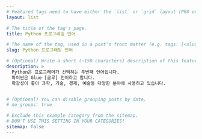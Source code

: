 ```yaml
---
# Featured tags need to have either the `list` or `grid` layout (PRO only).
layout: list

# The title of the tag's page.
title: Python 프로그래밍 언어

# The name of the tag, used in a post's front matter (e.g. tags: [<slug>]).
slug: Python 프로그래밍 언어

# (Optional) Write a short (~150 characters) description of this featured tag.
description: >
  Python은 프로그래머가 선택하는 두번째 언어입니다. 
  파이썬은 Glue [글루] 언어라고 합니다. 
  확장성이 좋아 과학, 기술, 경제, 예술등 다양한 분야에 사용하고 있습니다.


# (Optional) You can disable grouping posts by date.
# no_groups: true

# Exclude this example category from the sitemap.
# DON'T USE THIS SETTING IN YOUR CATEGORIES!
sitemap: false
---
```

